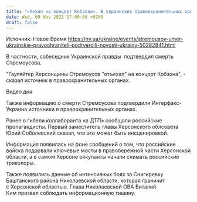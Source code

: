 ```yaml
---
title: "«Уехал на концерт Кобзона». В украинских правоохранительных органах подтвердили смерть коллаборанта Стремоусова — СМИ"
date: Wed, 09 Nov 2022 17:00:00 +0200
draft: false
---
```

Источник: Новое Время https://nv.ua/ukraine/events/stremousov-umer-ukrainskie-pravoohraniteli-podtverdili-novosti-ukrainy-50282841.html


В частности, собеседник Украинской правды  подтвердил смерть Стремоусова.

"Гауляйтер Херсонщины Стремоусов "отъехал" на концерт Кобзона", - сказал источник в правоохранительных органах.

 Видео дня   

Также информацию о смерти Стремоусова подтвердили Интерфакс-Украина источники в правоохранительных органах.

Ранее о гибели коллаборанта «в ДТП» сообщали российские пропагандисты. Первый заместитель главы Херсонского облсовета Юрий Соболевский сказал, что это может быть инсценировкой.

Информация появилась на фоне сообщений о том, что российские войска подорвали ключевые мосты в правобережной части Херсонской области, а в самом Херсоне оккупанты начали снимать российские триколоры.

Также появились данные об интенсивных боях за Снигиревку Баштанского района Николаевской области, которая граничит с Херсонской областью. Глава Николаевской ОВА Виталий Ким призвал соблюдать информационную тишину.


